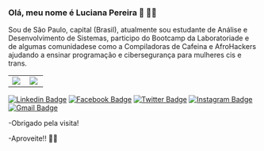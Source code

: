 ### Olá, meu nome é Luciana Pereira 👋 :woman_technologist:	

Sou de São Paulo, capital (Brasil), atualmente sou estudante de Análise e Desenvolvimento de Sistemas, participo do Bootcamp da Laboratoriade e de algumas comunidadese como a Compiladoras de Cafeina e AfroHackers ajudando a ensinar programação e cibersegurança para mulheres cis e trans.

<center>
<table>
  <tr>
      <td><img align="left" padding-right="10px" src=https://github-readme-stats.vercel.app/api?username=Lu-Pereira&show_icons=true&theme=buefy></td>
      <td><img align="left" padding-right="10px" src=https://github-readme-stats.vercel.app/api/top-langs/?username=Lu-Pereira&show_icons=true&theme=buefy&layout=compact></td>
  </tr>  
</table>
</center>


[![Linkedin Badge](https://img.shields.io/badge/-Linkedin-blue?style=flat-square&logo=Linkedin&logoColor=white&link=https://www.linkedin.com/in/lu-pereira/)](https://www.linkedin.com/in/lu-pereira/)
[![Facebook Badge](https://img.shields.io/badge/-Facebook-blue?style=flat-square&logo=Facebook&logoColor=white&link=https://www.facebook.com/luciana.pereira.35762241/)](https://www.facebook.com/luciana.pereira.35762241/)
[![Twitter Badge](https://img.shields.io/badge/-Twitter-blue?style=flat-square&logo=Twitter&logoColor=white&link=https://twitter.com/LuPereiraDev)](https://twitter.com/LuPereiraDev)
[![Instagram Badge](https://img.shields.io/badge/-Instagram-purple?style=flat-square&logo=Instagram&logoColor=white&link=https://www.instagram.com/dev.lupereira/)](https://www.instagram.com/dev.lupereira/)
[![Gmail Badge](https://img.shields.io/badge/-Gmail-c14438?style=flat-square&logo=Gmail&logoColor=white&link=mailto:luci.lv14@gmail.com/)](mailto:luci.lv14@gmail.com/)

-Obrigado pela visita!

-Aproveite!! :raising_hand_woman:	
